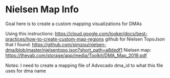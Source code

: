 # Nielsen Map Info

Goal here is to create a custom mapping visualizations for DMAs

Using this instructions: https://cloud.google.com/looker/docs/best-practices/how-to-create-custom-map-regions
github for Nielsen TopoJson that I found: https://github.com/simzou/nielsen-dma/blob/master/nielsentopo.json?short_path=a8dedf1
Nielsen map: https://thevab.com/storage/app/media/Toolkit/DMA_Map_2019.pdf

Notes: I need to create a mapping file of Advocado dma_id to what this file uses for dma name
